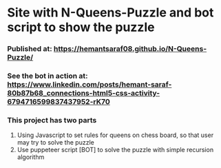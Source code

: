 # Site with N-Queens-Puzzle and bot script to show the puzzle
### Published at: https://hemantsaraf08.github.io/N-Queens-Puzzle/
### See the bot in action at: https://www.linkedin.com/posts/hemant-saraf-80b87b68_connections-html5-css-activity-6794716599837437952-rK70

### This project has two parts 
1. Using Javascript to set rules for queens on chess board, so that user may try to solve the puzzle
2. Use puppeteer script [BOT] to solve the puzzle with simple recursion algorithm 
